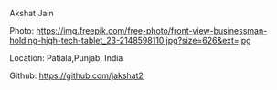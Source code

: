 Akshat Jain

Photo: https://img.freepik.com/free-photo/front-view-businessman-holding-high-tech-tablet_23-2148598110.jpg?size=626&ext=jpg

Location: Patiala,Punjab, India

Github: https://github.com/jakshat2
